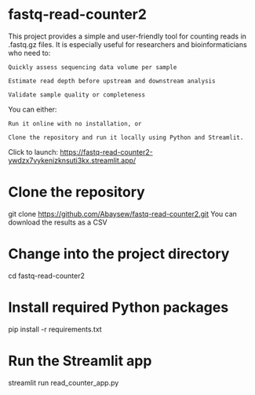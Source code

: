 # fastq-read-counter2
This project provides a simple and user-friendly tool for counting reads in .fastq.gz files.
It is especially useful for researchers and bioinformaticians who need to:

    Quickly assess sequencing data volume per sample

    Estimate read depth before upstream and downstream analysis

    Validate sample quality or completeness

You can either:

    Run it online with no installation, or

    Clone the repository and run it locally using Python and Streamlit.

    
Click to launch:
https://fastq-read-counter2-ywdzx7vykenizknsuti3kx.streamlit.app/


# Clone the repository
git clone https://github.com/Abaysew/fastq-read-counter2.git
You can download the results as a CSV

# Change into the project directory
cd fastq-read-counter2

# Install required Python packages
pip install -r requirements.txt

# Run the Streamlit app
streamlit run read_counter_app.py

